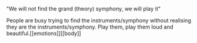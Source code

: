 "We will not find the grand (theory) symphony, we will play it"

People are busy trying to find the instruments/symphony without realising they are the instruments/symphony. Play them, play them loud and beautiful.[[emotions]][[body]]